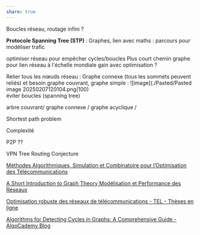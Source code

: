 ```yaml
---
share: true
---
```



Boucles réseau, routage infini ? 

**Protocole Spanning Tree (STP)** : Graphes, lien avec maths : parcours pour modéliser trafic

optimiser réseau pour empêcher cycles/boucles 
Plus court chemin graphe pour lien réseau
à l'échelle mondiale gain avec optimisation ?

Relier tous les nœuds réseau : Graphe connexe (tous les sommets peuvent reliés) et besoin graphe couvrant, graphe simple :
![image](./Pasted/Pasted image 20250207120104.png|100)   
éviter boucles (spanning tree)

arbre couvrant/ graphe connexe / graphe acyclique / 

Shortest path problem

Complexité 

P2P ??
 
VPN Tree Routing Conjecture

[Méthodes Algorithmiques, Simulation et Combinatoire pour l’Optimisation des Télécommunications](https://citeseerx.ist.psu.edu/document?repid=rep1&type=pdf&doi=6cbe53f408237a0348a2aeb4019343aecc91ee87)

[A Short Introduction to Graph Theory Modélisation et Performance des Réseaux](https://marceaucoupechoux.wp.imt.fr/files/2018/02/graphtheory.pdf)

[Optimisation robuste des réseaux de télécommunications - TEL - Thèses en ligne](https://theses.hal.science/tel-00321868/)

[Algorithms for Detecting Cycles in Graphs: A Comprehensive Guide - AlgoCademy Blog](https://algocademy.com/blog/algorithms-for-detecting-cycles-in-graphs-a-comprehensive-guide/)


